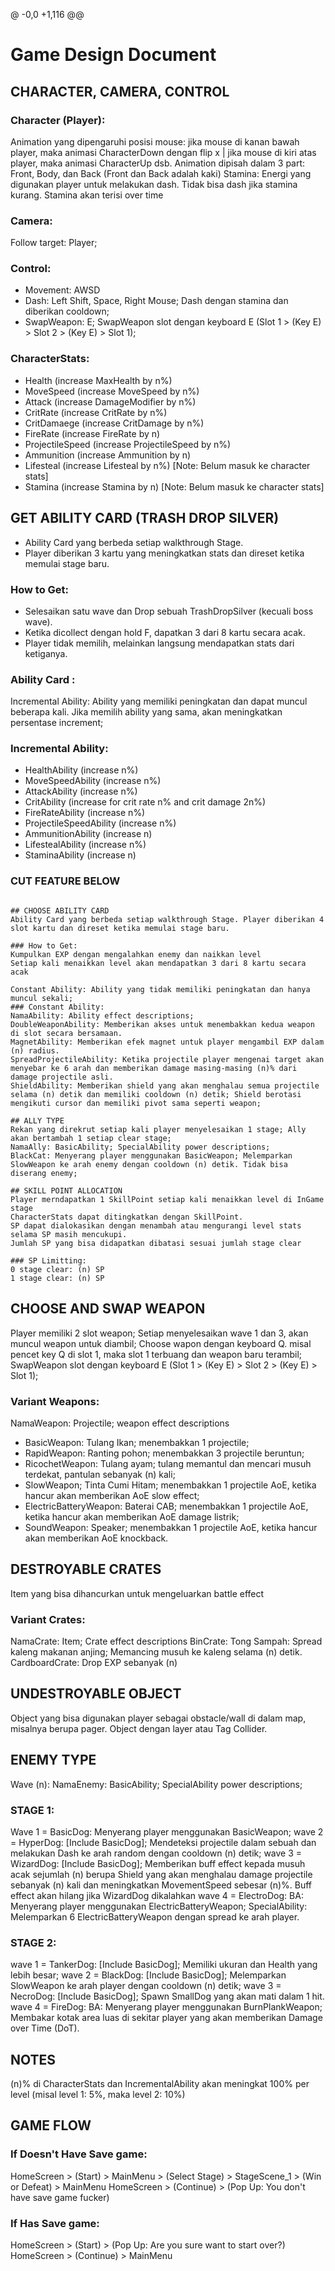
@ -0,0 +1,116 @@
# Game Design Document

## CHARACTER, CAMERA, CONTROL

### Character (Player):
Animation yang dipengaruhi posisi mouse: jika mouse di kanan bawah player, maka animasi CharacterDown dengan flip x | jika mouse di kiri atas player, maka animasi CharacterUp dsb.
Animation dipisah dalam 3 part: Front, Body, dan Back (Front dan Back adalah kaki)
Stamina: Energi yang digunakan player untuk melakukan dash. Tidak bisa dash jika stamina kurang. Stamina akan terisi over time

### Camera:
Follow target: Player;

### Control:
- Movement: AWSD
- Dash: Left Shift, Space, Right Mouse; Dash dengan stamina dan diberikan cooldown;
- SwapWeapon: E; SwapWeapon slot dengan keyboard E (Slot 1 > (Key E) > Slot 2 > (Key E) > Slot 1);

### CharacterStats:
- Health (increase MaxHealth by n%)
- MoveSpeed (increase MoveSpeed by n%)
- Attack (increase DamageModifier by n%)
- CritRate (increase CritRate by n%)
- CritDamaege (increase CritDamage by n%)
- FireRate (increase FireRate by n)
- ProjectileSpeed (increase ProjectileSpeed by n%)
- Ammunition (increase Ammunition by n)
- Lifesteal (increase Lifesteal by n%) [Note: Belum masuk ke character stats]
- Stamina (increase Stamina by n) [Note: Belum masuk ke character stats]

## GET ABILITY CARD (TRASH DROP SILVER)
- Ability Card yang berbeda setiap walkthrough Stage. 
- Player diberikan 3 kartu yang meningkatkan stats dan direset ketika memulai stage baru.

### How to Get:
- Selesaikan satu wave dan Drop sebuah TrashDropSilver (kecuali boss wave). 
- Ketika dicollect dengan hold F, dapatkan 3 dari 8 kartu secara acak. 
- Player tidak memilih, melainkan langsung mendapatkan stats dari ketiganya.

### Ability Card :
Incremental Ability: Ability yang memiliki peningkatan dan dapat muncul beberapa kali. Jika memilih ability yang sama, akan meningkatkan persentase increment;

### Incremental Ability:
- HealthAbility (increase n%)
- MoveSpeedAbility (increase n%)
- AttackAbility (increase n%)
- CritAbility (increase for crit rate n% and crit damage 2n%)
- FireRateAbility (increase n%)
- ProjectileSpeedAbility (increase n%)
- AmmunitionAbility (increase n)
- LifestealAbility (increase n%)
- StaminaAbility (increase n)

### CUT FEATURE BELOW

```

## CHOOSE ABILITY CARD
Ability Card yang berbeda setiap walkthrough Stage. Player diberikan 4 slot kartu dan direset ketika memulai stage baru.

### How to Get:
Kumpulkan EXP dengan mengalahkan enemy dan naikkan level
Setiap kali menaikkan level akan mendapatkan 3 dari 8 kartu secara acak 

Constant Ability: Ability yang tidak memiliki peningkatan dan hanya muncul sekali;
### Constant Ability:
NamaAbility: Ability effect descriptions;
DoubleWeaponAbility: Memberikan akses untuk menembakkan kedua weapon di slot secara bersamaan.
MagnetAbility: Memberikan efek magnet untuk player mengambil EXP dalam (n) radius.
SpreadProjectileAbility: Ketika projectile player mengenai target akan menyebar ke 6 arah dan memberikan damage masing-masing (n)% dari damage projectile asli.
ShieldAbility: Memberikan shield yang akan menghalau semua projectile selama (n) detik dan memiliki cooldown (n) detik; Shield berotasi mengikuti cursor dan memiliki pivot sama seperti weapon;

## ALLY TYPE
Rekan yang direkrut setiap kali player menyelesaikan 1 stage; Ally akan bertambah 1 setiap clear stage;
NamaAlly: BasicAbility; SpecialAbility power descriptions;
BlackCat: Menyerang player menggunakan BasicWeapon; Melemparkan SlowWeapon ke arah enemy dengan cooldown (n) detik. Tidak bisa diserang enemy;

## SKILL POINT ALLOCATION
Player merndapatkan 1 SkillPoint setiap kali menaikkan level di InGame stage
CharacterStats dapat ditingkatkan dengan SkillPoint.
SP dapat dialokasikan dengan menambah atau mengurangi level stats selama SP masih mencukupi. 
Jumlah SP yang bisa didapatkan dibatasi sesuai jumlah stage clear 

### SP Limitting:
0 stage clear: (n) SP
1 stage clear: (n) SP

```

## CHOOSE AND SWAP WEAPON
Player memiliki 2 slot weapon;
Setiap menyelesaikan wave 1 dan 3, akan muncul weapon untuk diambil;
Choose wapon dengan keyboard Q. misal pencet key Q di slot 1, maka slot 1 terbuang dan weapon baru terambil;
SwapWeapon slot dengan keyboard E (Slot 1 > (Key E) > Slot 2 > (Key E) > Slot 1);

### Variant Weapons:
NamaWeapon: Projectile; weapon effect descriptions
- BasicWeapon: Tulang Ikan; menembakkan 1 projectile;
- RapidWeapon: Ranting pohon; menembakkan 3 projectile beruntun;
- RicochetWeapon: Tulang ayam; tulang memantul dan mencari musuh terdekat, pantulan sebanyak (n) kali;
- SlowWeapon; Tinta Cumi Hitam; menembakkan 1 projectile AoE, ketika hancur akan memberikan AoE slow effect;
- ElectricBatteryWeapon: Baterai CAB; menembakkan 1 projectile AoE, ketika hancur akan memberikan AoE damage listrik;
- SoundWeapon: Speaker; menembakkan 1 projectile AoE, ketika hancur akan memberikan AoE knockback.

## DESTROYABLE CRATES
Item yang bisa dihancurkan untuk mengeluarkan battle effect

### Variant Crates:
NamaCrate: Item; Crate effect descriptions
BinCrate: Tong Sampah: Spread kaleng makanan anjing; Memancing musuh ke kaleng selama (n) detik.
CardboardCrate: Drop EXP sebanyak (n)

## UNDESTROYABLE OBJECT
Object yang bisa digunakan player sebagai obstacle/wall di dalam map, misalnya berupa pager. Object dengan layer atau Tag Collider. 

## ENEMY TYPE
Wave (n): NamaEnemy: BasicAbility; SpecialAbility power descriptions;

### STAGE 1:
Wave 1 = BasicDog: Menyerang player menggunakan BasicWeapon;
wave 2 = HyperDog: [Include BasicDog]; Mendeteksi projectile dalam sebuah dan melakukan Dash ke arah random dengan cooldown (n) detik;
wave 3 = WizardDog: [Include BasicDog]; Memberikan buff effect kepada musuh acak sejumlah (n) berupa Shield yang akan menghalau damage projectile sebanyak (n) kali dan meningkatkan MovementSpeed sebesar (n)%. Buff effect akan hilang jika WizardDog dikalahkan
wave 4 = ElectroDog: BA: Menyerang player menggunakan ElectricBatteryWeapon; SpecialAbility: Melemparkan 6 ElectricBatteryWeapon dengan spread ke arah player.

### STAGE 2:
wave 1 = TankerDog: [Include BasicDog]; Memiliki ukuran dan Health yang lebih besar;
wave 2 = BlackDog: [Include BasicDog]; Melemparkan SlowWeapon ke arah player dengan cooldown (n) detik;
wave 3 = NecroDog: [Include BasicDog]; Spawn SmallDog yang akan mati dalam 1 hit.
wave 4 = FireDog: BA: Menyerang player menggunakan BurnPlankWeapon; Membakar kotak area luas di sekitar player yang akan memberikan Damage over Time (DoT).

## NOTES
(n)% di CharacterStats dan IncrementalAbility akan meningkat 100% per level (misal level 1: 5%, maka level 2: 10%)

## GAME FLOW
### If Doesn't Have Save game:
HomeScreen > (Start) > MainMenu > (Select Stage) > StageScene_1 > (Win or Defeat) > MainMenu
HomeScreen > (Continue) > (Pop Up: You don't have save game fucker)

### If Has Save game:
HomeScreen > (Start) > (Pop Up: Are you sure want to start over?)
HomeScreen > (Continue) > MainMenu
